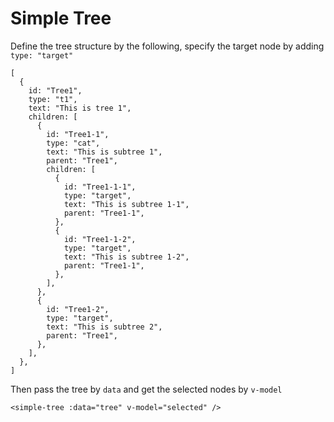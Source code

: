 # Simple Tree

Define the tree structure by the following, specify the target node by adding `type: "target"`

```
[
  {
    id: "Tree1",
    type: "t1",
    text: "This is tree 1",
    children: [
      {
        id: "Tree1-1",
        type: "cat",
        text: "This is subtree 1",
        parent: "Tree1",
        children: [
          {
            id: "Tree1-1-1",
            type: "target",
            text: "This is subtree 1-1",
            parent: "Tree1-1",
          },
          {
            id: "Tree1-1-2",
            type: "target",
            text: "This is subtree 1-2",
            parent: "Tree1-1",
          },
        ],
      },
      {
        id: "Tree1-2",
        type: "target",
        text: "This is subtree 2",
        parent: "Tree1",
      },
    ],
  },
]
```

Then pass the tree by `data` and get the selected nodes by `v-model`

```
<simple-tree :data="tree" v-model="selected" />
```
